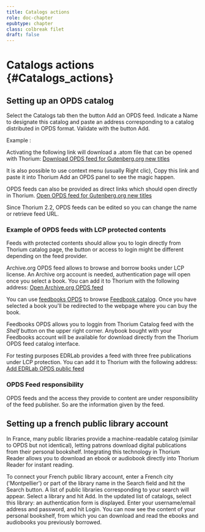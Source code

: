 ```yaml
---
title: Catalogs actions
role: doc-chapter
epubtype: chapter
class: colbreak filet
draft: false
---
```


# Catalogs actions {#Catalogs_actions}

<section class="filet">

## Setting up an OPDS catalog

Select the <span class="ui_button">Catalogs</span> tab then the button <span class="ui_button">Add an OPDS
feed</span>. Indicate a Name to designate this catalog and paste
an address corresponding to a catalog distributed in OPDS format.
Validate with the button <span class="ui_button">Add</span>.

<div class="framed">
Example :

Activating the following link will download a .atom file that can be
opened with Thorium: [Download OPDS feed for Gutenberg.org new titles](https://www.gutenberg.org/ebooks/search.opds/)

</div>

It is also possible to use context menu (usually Right clic), Copy this
link and paste it into Thorium Add an OPDS panel to see the magic
happen.

OPDS feeds can also be provided as direct links which should open
directly in Thorium. [Open OPDS feed for Gutenberg.org new titles](opds://www.gutenberg.org/ebooks/search.opds/)

Since Thorium 2.2, OPDS feeds can be edited so you can change the name
or retrieve feed URL.


</section>
<section class="filet">


### Example of OPDS feeds with LCP protected contents

Feeds with protected contents should allow you to login directly from
Thorium catalog page, the button or access to login might be different
depending on the feed provider.

Archive.org OPDS feed allows to browse and borrow books under LCP
license. An Archive org account is needed, authentication page will open
once you select a book. You can add it to Thorium with the following
address: [Open Archive.org OPDS feed](https://archive.org/services/opds)

You can use [feedbooks OPDS](opds://catalog.feedbooks.com/catalog/index.json) to browse
[Feedbook catalog](https://www.feedbooks.com/#). Once you have selected
a book you'll be redirected to the webpage where you can buy the book.

Feedbooks OPDS allows you to loggin from Thorium Catalog feed with the
*Shelf* button on the upper right corner. Anybook bought with your
Feedbooks account will be available for download directly from the
Thorium OPDS feed catalog interface.

For testing purposes EDRLab provides a feed with three free publications
under LCP protection. You can add it to Thorium with the following
address: [Add EDRLab OPDS public
feed](https://edrlab.org/public/feed/opds-lcp.json)


</section>
<section class="filet">


### OPDS Feed responsibility

OPDS feeds and the access they provide to content are under
responsibility of the feed publisher. So are the information given by
the feed.


</section>
<section class="filet">

## Setting up a french public library account

In France, many public libraries provide a machine-readable catalog
(similar to OPDS but not identical), letting patrons download digital
publications from their personal bookshelf. Integrating this technology
in Thorium Reader allows you to download an ebook or audiobook directly
into Thorium Reader for instant reading.

To connect your French public library account, enter a French city
('Montpellier') or part of the library name in the Search field and
hit the Search button. A list of public libraries corresponding to your
search will appear. Select a library and hit <span class="ui_button">Add</span>. In the updated list of
catalogs, select this library: an authentication form is displayed.
Enter your username/email address and password, and hit Login. You can
now see the content of your personal bookshelf, from which you can
download and read the ebooks and audiobooks you previously borrowed.



</section>
